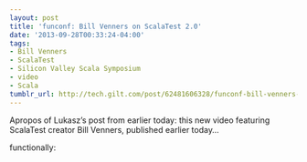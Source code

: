 ```yaml
---
layout: post
title: 'funconf: Bill Venners on ScalaTest 2.0'
date: '2013-09-28T00:33:24-04:00'
tags:
- Bill Venners
- ScalaTest
- Silicon Valley Scala Symposium
- video
- Scala
tumblr_url: http://tech.gilt.com/post/62481606328/funconf-bill-venners-on-scalatest-2-0
---
```

Apropos of Lukasz’s post from earlier today: this new video featuring ScalaTest creator Bill Venners, published earlier today…

functionally:
